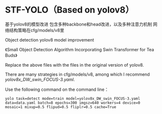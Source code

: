 # STF-YOLO（Based on yolov8）
基于yolov8的模型改进
包含多种backbone和head改进，以及多种注意力机制
网络结构策略在cfg/models/v8里

Object detection yolov8 model improvement

《Small Object Detection Algorithm Incorporating Swin Transformer for Tea Buds》

Replace the above files with the files in the original version of yolov8.

There are many strategies in cfg/models/v8, among which I recommend *yolov8x_DW_swin_FOCUS-3.yaml*.

Use the following command on the command line：
```
yolo task=detect mode=train model=yolov8x_DW_swin_FOCUS-3.yaml data=data.yaml batch=8 epochs=300 imgsz=640 workers=4 device=0 mosaic=1 mixup=0.5 flipud=0.5 fliplr=0.5 cache=True
